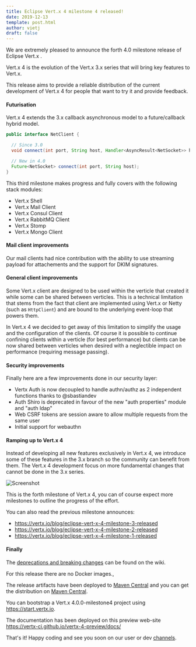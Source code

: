```yaml
---
title: Eclipse Vert.x 4 milestone 4 released!
date: 2019-12-13
template: post.html
author: vietj
draft: false
---
```


We are extremely pleased to announce the forth 4.0 milestone release of Eclipse Vert.x .

Vert.x 4 is the evolution of the Vert.x 3.x series that will bring key features to Vert.x.

This release aims to provide a reliable distribution of the current development of Vert.x 4 for people that
want to try it and provide feedback.

#### Futurisation

Vert.x 4 extends the 3.x callback asynchronous model to a future/callback hybrid model.

```java
public interface NetClient {

  // Since 3.0
  void connect(int port, String host, Handler<AsyncResult<NetSocket>> handler);

  // New in 4.0
  Future<NetSocket> connect(int port, String host);
}
```

This third milestone makes progress and fully covers with the following stack modules:

- Vert.x Shell
- Vert.x Mail Client
- Vert.x Consul Client
- Vert.x RabbitMQ Client
- Vert.x Stomp
- Vert.x Mongo Client

#### Mail client improvements

Our mail clients had nice contribution with the ability to use streaming payload for attachements and the
support for DKIM signatures.

#### General client improvements

Some Vert.x client are designed to be used within the verticle that created it while some can be shared between
verticles. This is a technical limitation that stems from the fact that client are implemented using Vert.x or Netty
(such as `HttpClient`) and are bound to the underlying event-loop that powers them.

In Vert.x 4 we decided to get away of this limitation to simplify the usage and the configuration of the clients. Of course
it is possible to continue confining clients within a verticle (for best performance) but clients can be now shared between
verticles when desired with a neglectible impact on performance (requiring message passing).

#### Security improvements

Finally here are a few improvements done in our security layer:

* Vertx Auth is now decoupled to handle authn/authz as 2 independent functions thanks to @sbastiandev
* Auth Shiro is deprecated in favour of the new "auth properties" module and "auth ldap"
* Web CSRF tokens are session aware to allow multiple requests from the same user
* Initial support for webauthn

#### Ramping up to Vert.x 4

Instead of developing all new features exclusively in Vert.x 4, we introduce some of these features in the 3.x branch
so the community can benefit from them. The Vert.x 4 development focus on more fundamental changes that cannot be done
in the 3.x series.

<img src="{{ site_url }}assets/blog/vertx-4-milestone4-release/vertx-4-timeline.png" alt="Screenshot" class="img-responsive">

This is the forth milestone of Vert.x 4, you can of course expect more milestones to outline the progress of the effort.

You can also read the previous milestone announces:

- https://vertx.io/blog/eclipse-vert-x-4-milestone-3-released
- https://vertx.io/blog/eclipse-vert-x-4-milestone-2-released
- https://vertx.io/blog/eclipse-vert-x-4-milestone-1-released

#### Finally

The [deprecations and breaking changes](https://github.com/vert-x3/wiki/wiki/4.0.0-Deprecations-and-breaking-changes)
 can be found on the wiki.

For this release there are no Docker images.,

The release artifacts have been deployed to [Maven Central](https://search.maven.org/search?q=g:io.vertx%20AND%20v:4.0.0-milestone4) and you can get the distribution on [Maven Central](https://repo1.maven.org/maven2/io/vertx/vertx-stack-manager/4.0.0-milestone4/).

You can bootstrap a Vert.x 4.0.0-milestone4 project using https://start.vertx.io.

The documentation has been deployed on this preview web-site https://vertx-ci.github.io/vertx-4-preview/docs/

That's it! Happy coding and see you soon on our user or dev [channels](https://vertx.io/community).
